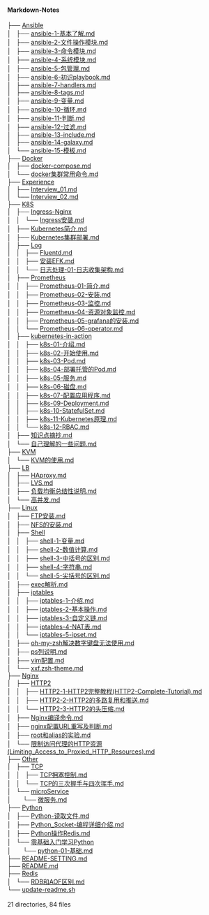 <h4>Markdown-Notes</h4>
	├── <a href="https://github.com/opsxin/markdown-notes/blob/master/Ansible/">Ansible</a><br>
	│   ├── <a href="https://github.com/opsxin/markdown-notes/blob/master/Ansible/ansible-1-%E5%9F%BA%E6%9C%AC%E4%BA%86%E8%A7%A3.md">ansible-1-基本了解.md</a><br>
	│   ├── <a href="https://github.com/opsxin/markdown-notes/blob/master/Ansible/ansible-2-%E6%96%87%E4%BB%B6%E6%93%8D%E4%BD%9C%E6%A8%A1%E5%9D%97.md">ansible-2-文件操作模块.md</a><br>
	│   ├── <a href="https://github.com/opsxin/markdown-notes/blob/master/Ansible/ansible-3-%E5%91%BD%E4%BB%A4%E6%A8%A1%E5%9D%97.md">ansible-3-命令模块.md</a><br>
	│   ├── <a href="https://github.com/opsxin/markdown-notes/blob/master/Ansible/ansible-4-%E7%B3%BB%E7%BB%9F%E6%A8%A1%E5%9D%97.md">ansible-4-系统模块.md</a><br>
	│   ├── <a href="https://github.com/opsxin/markdown-notes/blob/master/Ansible/ansible-5-%E5%8C%85%E7%AE%A1%E7%90%86.md">ansible-5-包管理.md</a><br>
	│   ├── <a href="https://github.com/opsxin/markdown-notes/blob/master/Ansible/ansible-6-%E5%88%9D%E8%AF%86playbook.md">ansible-6-初识playbook.md</a><br>
	│   ├── <a href="https://github.com/opsxin/markdown-notes/blob/master/Ansible/ansible-7-handlers.md">ansible-7-handlers.md</a><br>
	│   ├── <a href="https://github.com/opsxin/markdown-notes/blob/master/Ansible/ansible-8-tags.md">ansible-8-tags.md</a><br>
	│   ├── <a href="https://github.com/opsxin/markdown-notes/blob/master/Ansible/ansible-9-%E5%8F%98%E9%87%8F.md">ansible-9-变量.md</a><br>
	│   ├── <a href="https://github.com/opsxin/markdown-notes/blob/master/Ansible/ansible-10-%E5%BE%AA%E7%8E%AF.md">ansible-10-循环.md</a><br>
	│   ├── <a href="https://github.com/opsxin/markdown-notes/blob/master/Ansible/ansible-11-%E5%88%A4%E6%96%AD.md">ansible-11-判断.md</a><br>
	│   ├── <a href="https://github.com/opsxin/markdown-notes/blob/master/Ansible/ansible-12-%E8%BF%87%E6%BB%A4.md">ansible-12-过滤.md</a><br>
	│   ├── <a href="https://github.com/opsxin/markdown-notes/blob/master/Ansible/ansible-13-include.md">ansible-13-include.md</a><br>
	│   ├── <a href="https://github.com/opsxin/markdown-notes/blob/master/Ansible/ansible-14-galaxy.md">ansible-14-galaxy.md</a><br>
	│   └── <a href="https://github.com/opsxin/markdown-notes/blob/master/Ansible/ansible-15-%E6%A8%A1%E6%9D%BF.md">ansible-15-模板.md</a><br>
	├── <a href="https://github.com/opsxin/markdown-notes/blob/master/Docker/">Docker</a><br>
	│   ├── <a href="https://github.com/opsxin/markdown-notes/blob/master/Docker/docker-compose.md">docker-compose.md</a><br>
	│   └── <a href="https://github.com/opsxin/markdown-notes/blob/master/Docker/docker%E9%9B%86%E7%BE%A4%E5%B8%B8%E7%94%A8%E5%91%BD%E4%BB%A4.md">docker集群常用命令.md</a><br>
	├── <a href="https://github.com/opsxin/markdown-notes/blob/master/Experience/">Experience</a><br>
	│   ├── <a href="https://github.com/opsxin/markdown-notes/blob/master/Experience/Interview_01.md">Interview_01.md</a><br>
	│   └── <a href="https://github.com/opsxin/markdown-notes/blob/master/Experience/Interview_02.md">Interview_02.md</a><br>
	├── <a href="https://github.com/opsxin/markdown-notes/blob/master/K8S/">K8S</a><br>
	│   ├── <a href="https://github.com/opsxin/markdown-notes/blob/master/K8S/Ingress-Nginx/">Ingress-Nginx</a><br>
	│   │   └── <a href="https://github.com/opsxin/markdown-notes/blob/master/K8S/Ingress-Nginx/Ingress%E5%AE%89%E8%A3%85.md">Ingress安装.md</a><br>
	│   ├── <a href="https://github.com/opsxin/markdown-notes/blob/master/K8S/Kubernetes%E7%AE%80%E4%BB%8B.md">Kubernetes简介.md</a><br>
	│   ├── <a href="https://github.com/opsxin/markdown-notes/blob/master/K8S/Kubernetes%E9%9B%86%E7%BE%A4%E9%83%A8%E7%BD%B2.md">Kubernetes集群部署.md</a><br>
	│   ├── <a href="https://github.com/opsxin/markdown-notes/blob/master/K8S/Log/">Log</a><br>
	│   │   ├── <a href="https://github.com/opsxin/markdown-notes/blob/master/K8S/Log/Fluentd.md">Fluentd.md</a><br>
	│   │   ├── <a href="https://github.com/opsxin/markdown-notes/blob/master/K8S/Log/%E5%AE%89%E8%A3%85EFK.md">安装EFK.md</a><br>
	│   │   └── <a href="https://github.com/opsxin/markdown-notes/blob/master/K8S/Log/%E6%97%A5%E5%BF%97%E5%A4%84%E7%90%86-01-%E6%97%A5%E5%BF%97%E6%94%B6%E9%9B%86%E6%9E%B6%E6%9E%84.md">日志处理-01-日志收集架构.md</a><br>
	│   ├── <a href="https://github.com/opsxin/markdown-notes/blob/master/K8S/Prometheus/">Prometheus</a><br>
	│   │   ├── <a href="https://github.com/opsxin/markdown-notes/blob/master/K8S/Prometheus/Prometheus-01-%E7%AE%80%E4%BB%8B.md">Prometheus-01-简介.md</a><br>
	│   │   ├── <a href="https://github.com/opsxin/markdown-notes/blob/master/K8S/Prometheus/Prometheus-02-%E5%AE%89%E8%A3%85.md">Prometheus-02-安装.md</a><br>
	│   │   ├── <a href="https://github.com/opsxin/markdown-notes/blob/master/K8S/Prometheus/Prometheus-03-%E7%9B%91%E6%8E%A7.md">Prometheus-03-监控.md</a><br>
	│   │   ├── <a href="https://github.com/opsxin/markdown-notes/blob/master/K8S/Prometheus/Prometheus-04-%E8%B5%84%E6%BA%90%E5%AF%B9%E8%B1%A1%E7%9B%91%E6%8E%A7.md">Prometheus-04-资源对象监控.md</a><br>
	│   │   ├── <a href="https://github.com/opsxin/markdown-notes/blob/master/K8S/Prometheus/Prometheus-05-grafana%E7%9A%84%E5%AE%89%E8%A3%85.md">Prometheus-05-grafana的安装.md</a><br>
	│   │   └── <a href="https://github.com/opsxin/markdown-notes/blob/master/K8S/Prometheus/Prometheus-06-operator.md">Prometheus-06-operator.md</a><br>
	│   ├── <a href="https://github.com/opsxin/markdown-notes/blob/master/K8S/kubernetes-in-action/">kubernetes-in-action</a><br>
	│   │   ├── <a href="https://github.com/opsxin/markdown-notes/blob/master/K8S/kubernetes-in-action/k8s-01-%E4%BB%8B%E7%BB%8D.md">k8s-01-介绍.md</a><br>
	│   │   ├── <a href="https://github.com/opsxin/markdown-notes/blob/master/K8S/kubernetes-in-action/k8s-02-%E5%BC%80%E5%A7%8B%E4%BD%BF%E7%94%A8.md">k8s-02-开始使用.md</a><br>
	│   │   ├── <a href="https://github.com/opsxin/markdown-notes/blob/master/K8S/kubernetes-in-action/k8s-03-Pod.md">k8s-03-Pod.md</a><br>
	│   │   ├── <a href="https://github.com/opsxin/markdown-notes/blob/master/K8S/kubernetes-in-action/k8s-04-%E9%83%A8%E7%BD%B2%E6%89%98%E7%AE%A1%E7%9A%84Pod.md">k8s-04-部署托管的Pod.md</a><br>
	│   │   ├── <a href="https://github.com/opsxin/markdown-notes/blob/master/K8S/kubernetes-in-action/k8s-05-%E6%9C%8D%E5%8A%A1.md">k8s-05-服务.md</a><br>
	│   │   ├── <a href="https://github.com/opsxin/markdown-notes/blob/master/K8S/kubernetes-in-action/k8s-06-%E7%A3%81%E7%9B%98.md">k8s-06-磁盘.md</a><br>
	│   │   ├── <a href="https://github.com/opsxin/markdown-notes/blob/master/K8S/kubernetes-in-action/k8s-07-%E9%85%8D%E7%BD%AE%E5%BA%94%E7%94%A8%E7%A8%8B%E5%BA%8F.md">k8s-07-配置应用程序.md</a><br>
	│   │   ├── <a href="https://github.com/opsxin/markdown-notes/blob/master/K8S/kubernetes-in-action/k8s-09-Deployment.md">k8s-09-Deployment.md</a><br>
	│   │   ├── <a href="https://github.com/opsxin/markdown-notes/blob/master/K8S/kubernetes-in-action/k8s-10-StatefulSet.md">k8s-10-StatefulSet.md</a><br>
	│   │   ├── <a href="https://github.com/opsxin/markdown-notes/blob/master/K8S/kubernetes-in-action/k8s-11-Kubernetes%E5%8E%9F%E7%90%86.md">k8s-11-Kubernetes原理.md</a><br>
	│   │   └── <a href="https://github.com/opsxin/markdown-notes/blob/master/K8S/kubernetes-in-action/k8s-12-RBAC.md">k8s-12-RBAC.md</a><br>
	│   ├── <a href="https://github.com/opsxin/markdown-notes/blob/master/K8S/%E7%9F%A5%E8%AF%86%E7%82%B9%E6%91%98%E6%8A%84.md">知识点摘抄.md</a><br>
	│   └── <a href="https://github.com/opsxin/markdown-notes/blob/master/K8S/%E8%87%AA%E5%B7%B1%E7%90%86%E8%A7%A3%E7%9A%84%E4%B8%80%E4%BA%9B%E9%97%AE%E9%A2%98.md">自己理解的一些问题.md</a><br>
	├── <a href="https://github.com/opsxin/markdown-notes/blob/master/KVM/">KVM</a><br>
	│   └── <a href="https://github.com/opsxin/markdown-notes/blob/master/KVM/KVM%E7%9A%84%E4%BD%BF%E7%94%A8.md">KVM的使用.md</a><br>
	├── <a href="https://github.com/opsxin/markdown-notes/blob/master/LB/">LB</a><br>
	│   ├── <a href="https://github.com/opsxin/markdown-notes/blob/master/LB/HAproxy.md">HAproxy.md</a><br>
	│   ├── <a href="https://github.com/opsxin/markdown-notes/blob/master/LB/LVS.md">LVS.md</a><br>
	│   ├── <a href="https://github.com/opsxin/markdown-notes/blob/master/LB/%E8%B4%9F%E8%BD%BD%E5%9D%87%E8%A1%A1%E6%80%BB%E7%BB%93%E6%80%A7%E8%AF%B4%E6%98%8E.md">负载均衡总结性说明.md</a><br>
	│   └── <a href="https://github.com/opsxin/markdown-notes/blob/master/LB/%E9%AB%98%E5%B9%B6%E5%8F%91.md">高并发.md</a><br>
	├── <a href="https://github.com/opsxin/markdown-notes/blob/master/Linux/">Linux</a><br>
	│   ├── <a href="https://github.com/opsxin/markdown-notes/blob/master/Linux/FTP%E5%AE%89%E8%A3%85.md">FTP安装.md</a><br>
	│   ├── <a href="https://github.com/opsxin/markdown-notes/blob/master/Linux/NFS%E7%9A%84%E5%AE%89%E8%A3%85.md">NFS的安装.md</a><br>
	│   ├── <a href="https://github.com/opsxin/markdown-notes/blob/master/Linux/Shell/">Shell</a><br>
	│   │   ├── <a href="https://github.com/opsxin/markdown-notes/blob/master/Linux/Shell/shell-1-%E5%8F%98%E9%87%8F.md">shell-1-变量.md</a><br>
	│   │   ├── <a href="https://github.com/opsxin/markdown-notes/blob/master/Linux/Shell/shell-2-%E6%95%B0%E5%80%BC%E8%AE%A1%E7%AE%97.md">shell-2-数值计算.md</a><br>
	│   │   ├── <a href="https://github.com/opsxin/markdown-notes/blob/master/Linux/Shell/shell-3-%E4%B8%AD%E6%8B%AC%E5%8F%B7%E7%9A%84%E5%8C%BA%E5%88%AB.md">shell-3-中括号的区别.md</a><br>
	│   │   ├── <a href="https://github.com/opsxin/markdown-notes/blob/master/Linux/Shell/shell-4-%E5%AD%97%E7%AC%A6%E4%B8%B2.md">shell-4-字符串.md</a><br>
	│   │   └── <a href="https://github.com/opsxin/markdown-notes/blob/master/Linux/Shell/shell-5-%E5%B0%96%E6%8B%AC%E5%8F%B7%E7%9A%84%E5%8C%BA%E5%88%AB.md">shell-5-尖括号的区别.md</a><br>
	│   ├── <a href="https://github.com/opsxin/markdown-notes/blob/master/Linux/exec%E8%A7%A3%E6%9E%90.md">exec解析.md</a><br>
	│   ├── <a href="https://github.com/opsxin/markdown-notes/blob/master/Linux/iptables/">iptables</a><br>
	│   │   ├── <a href="https://github.com/opsxin/markdown-notes/blob/master/Linux/iptables/iptables-1-%E4%BB%8B%E7%BB%8D.md">iptables-1-介绍.md</a><br>
	│   │   ├── <a href="https://github.com/opsxin/markdown-notes/blob/master/Linux/iptables/iptables-2-%E5%9F%BA%E6%9C%AC%E6%93%8D%E4%BD%9C.md">iptables-2-基本操作.md</a><br>
	│   │   ├── <a href="https://github.com/opsxin/markdown-notes/blob/master/Linux/iptables/iptables-3-%E8%87%AA%E5%AE%9A%E4%B9%89%E9%93%BE.md">iptables-3-自定义链.md</a><br>
	│   │   ├── <a href="https://github.com/opsxin/markdown-notes/blob/master/Linux/iptables/iptables-4-NAT%E8%A1%A8.md">iptables-4-NAT表.md</a><br>
	│   │   └── <a href="https://github.com/opsxin/markdown-notes/blob/master/Linux/iptables/iptables-5-ipset.md">iptables-5-ipset.md</a><br>
	│   ├── <a href="https://github.com/opsxin/markdown-notes/blob/master/Linux/oh-my-zsh%E8%A7%A3%E5%86%B3%E6%95%B0%E5%AD%97%E9%94%AE%E7%9B%98%E6%97%A0%E6%B3%95%E4%BD%BF%E7%94%A8.md">oh-my-zsh解决数字键盘无法使用.md</a><br>
	│   ├── <a href="https://github.com/opsxin/markdown-notes/blob/master/Linux/ps%E5%88%97%E8%AF%B4%E6%98%8E.md">ps列说明.md</a><br>
	│   ├── <a href="https://github.com/opsxin/markdown-notes/blob/master/Linux/vim%E9%85%8D%E7%BD%AE.md">vim配置.md</a><br>
	│   └── <a href="https://github.com/opsxin/markdown-notes/blob/master/Linux/xxf.zsh-theme.md">xxf.zsh-theme.md</a><br>
	├── <a href="https://github.com/opsxin/markdown-notes/blob/master/Nginx/">Nginx</a><br>
	│   ├── <a href="https://github.com/opsxin/markdown-notes/blob/master/Nginx/HTTP2/">HTTP2</a><br>
	│   │   ├── <a href="https://github.com/opsxin/markdown-notes/blob/master/Nginx/HTTP2/HTTP2-1-HTTP2%E5%AE%8C%E6%95%B4%E6%95%99%E7%A8%8B(HTTP2-Complete-Tutorial).md">HTTP2-1-HTTP2完整教程(HTTP2-Complete-Tutorial).md</a><br>
	│   │   ├── <a href="https://github.com/opsxin/markdown-notes/blob/master/Nginx/HTTP2/HTTP2-2-HTTP2%E7%9A%84%E5%A4%9A%E8%B7%AF%E5%A4%8D%E7%94%A8%E5%92%8C%E6%8E%A8%E9%80%81.md">HTTP2-2-HTTP2的多路复用和推送.md</a><br>
	│   │   └── <a href="https://github.com/opsxin/markdown-notes/blob/master/Nginx/HTTP2/HTTP2-3-HTTP2%E7%9A%84%E5%A4%B4%E5%8E%8B%E7%BC%A9.md">HTTP2-3-HTTP2的头压缩.md</a><br>
	│   ├── <a href="https://github.com/opsxin/markdown-notes/blob/master/Nginx/Nginx%E7%BC%96%E8%AF%91%E5%91%BD%E4%BB%A4.md">Nginx编译命令.md</a><br>
	│   ├── <a href="https://github.com/opsxin/markdown-notes/blob/master/Nginx/nginx%E9%85%8D%E7%BD%AEURL%E9%87%8D%E5%86%99%E5%8F%8A%E5%88%A4%E6%96%AD.md">nginx配置URL重写及判断.md</a><br>
	│   ├── <a href="https://github.com/opsxin/markdown-notes/blob/master/Nginx/root%E5%92%8Calias%E7%9A%84%E5%AE%9E%E9%AA%8C.md">root和alias的实验.md</a><br>
	│   └── <a href="https://github.com/opsxin/markdown-notes/blob/master/Nginx/%E9%99%90%E5%88%B6%E8%AE%BF%E9%97%AE%E4%BB%A3%E7%90%86%E7%9A%84HTTP%E8%B5%84%E6%BA%90(Limiting_Access_to_Proxied_HTTP_Resources).md">限制访问代理的HTTP资源(Limiting_Access_to_Proxied_HTTP_Resources).md</a><br>
	├── <a href="https://github.com/opsxin/markdown-notes/blob/master/Other/">Other</a><br>
	│   ├── <a href="https://github.com/opsxin/markdown-notes/blob/master/Other/TCP/">TCP</a><br>
	│   │   ├── <a href="https://github.com/opsxin/markdown-notes/blob/master/Other/TCP/TCP%E6%8B%A5%E5%A1%9E%E6%8E%A7%E5%88%B6.md">TCP拥塞控制.md</a><br>
	│   │   └── <a href="https://github.com/opsxin/markdown-notes/blob/master/Other/TCP/TCP%E7%9A%84%E4%B8%89%E6%AC%A1%E6%8F%A1%E6%89%8B%E4%B8%8E%E5%9B%9B%E6%AC%A1%E6%8C%A5%E6%89%8B.md">TCP的三次握手与四次挥手.md</a><br>
	│   └── <a href="https://github.com/opsxin/markdown-notes/blob/master/Other/microService/">microService</a><br>
	│   &nbsp;&nbsp;&nbsp; └── <a href="https://github.com/opsxin/markdown-notes/blob/master/Other/microService/%E5%BE%AE%E6%9C%8D%E5%8A%A1.md">微服务.md</a><br>
	├── <a href="https://github.com/opsxin/markdown-notes/blob/master/Python/">Python</a><br>
	│   ├── <a href="https://github.com/opsxin/markdown-notes/blob/master/Python/Python-%E8%AF%BB%E5%8F%96%E6%96%87%E4%BB%B6.md">Python-读取文件.md</a><br>
	│   ├── <a href="https://github.com/opsxin/markdown-notes/blob/master/Python/Python_Socket-%E7%BC%96%E7%A8%8B%E8%AF%A6%E7%BB%86%E4%BB%8B%E7%BB%8D.md">Python_Socket-编程详细介绍.md</a><br>
	│   ├── <a href="https://github.com/opsxin/markdown-notes/blob/master/Python/Python%E6%93%8D%E4%BD%9CRedis.md">Python操作Redis.md</a><br>
	│   └── <a href="https://github.com/opsxin/markdown-notes/blob/master/Python/%E9%9B%B6%E5%9F%BA%E7%A1%80%E5%85%A5%E9%97%A8%E5%AD%A6%E4%B9%A0Python/">零基础入门学习Python</a><br>
	│   &nbsp;&nbsp;&nbsp; └── <a href="https://github.com/opsxin/markdown-notes/blob/master/Python/%E9%9B%B6%E5%9F%BA%E7%A1%80%E5%85%A5%E9%97%A8%E5%AD%A6%E4%B9%A0Python/python-01-%E5%9F%BA%E7%A1%80.md">python-01-基础.md</a><br>
	├── <a href="https://github.com/opsxin/markdown-notes/blob/master/README-SETTING.md">README-SETTING.md</a><br>
	├── <a href="https://github.com/opsxin/markdown-notes/blob/master/README.md">README.md</a><br>
	├── <a href="https://github.com/opsxin/markdown-notes/blob/master/Redis/">Redis</a><br>
	│   └── <a href="https://github.com/opsxin/markdown-notes/blob/master/Redis/RDB%E5%92%8CAOF%E5%8C%BA%E5%88%AB.md">RDB和AOF区别.md</a><br>
	└── <a href="https://github.com/opsxin/markdown-notes/blob/master/update-readme.sh">update-readme.sh</a><br>
<br/>21 directories, 84 files
